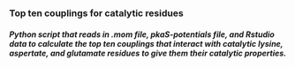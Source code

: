 ### Top ten couplings for catalytic residues
##### Python script that reads in .mom file, pkaS-potentials file, and Rstudio data to calculate the top ten couplings that interact with catalytic lysine, aspertate, and glutamate residues to give them their catalytic properties. 
